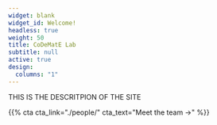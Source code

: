 ```yaml
---
widget: blank
widget_id: Welcome!
headless: true
weight: 50
title: CoDeMatE Lab
subtitle: null
active: true
design:
  columns: "1"
---
```

THIS IS THE DESCRITPION OF THE SITE

{{% cta cta_link="./people/" cta_text="Meet the team →" %}}
